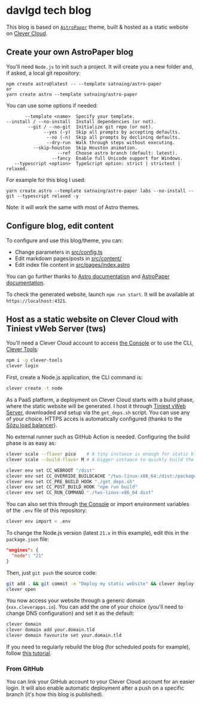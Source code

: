 # davlgd tech blog

This blog is based on [`AstroPaper`](https://github.com/satnaing/astro-paper) theme, built & hosted as a static website on [Clever Cloud](https://www.clever-cloud.com).

## Create your own AstroPaper blog

You'll need `Node.js` to init such a project. It will create you a new folder and, if asked, a local git repository:

```node
npm create astro@latest -- --template satnaing/astro-paper
or
yarn create astro --template satnaing/astro-paper
```

You can use some options if needed:

```
       --template <name>  Specify your template.
--install / --no-install  Install dependencies (or not).
        --git / --no-git  Initialize git repo (or not).
              --yes (-y)  Skip all prompts by accepting defaults.
               --no (-n)  Skip all prompts by declining defaults.
               --dry-run  Walk through steps without executing.
          --skip-houston  Skip Houston animation.
                   --ref  Choose astro branch (default: latest).
                 --fancy  Enable full Unicode support for Windows.
   --typescript <option>  TypeScript option: strict | strictest | relaxed.
```

For example for this blog I used:

```node
yarn create astro --template satnaing/astro-paper labs --no-install --git --typescript relaxed -y
```

Note: it will work the same with most of Astro themes.

## Configure blog, edit content

To configure and use this blog/theme, you can:

- Change parameters in [src/config.ts](src/config.ts)
- Edit markdown pages/posts in [src/content/](src/content/)
- Edit index file content in [src/pages/index.astro](src/pages/index.astro)

You can go further thanks to [Astro documentation](https://docs.astro.build/en/core-concepts/project-structure/) and [AstroPaper documentation](https://github.com/satnaing/astro-paper?tab=readme-ov-file#-documentation).

To check the generated website, launch `npm run start`. It will be available at `https://localhost:4321`.

## Host as a static website on Clever Cloud with Tiniest vWeb Server (tws)

You'll need a Clever Cloud account to access [the Console](https://console.clever-cloud.com) or to use the CLI, [Clever Tools](https://github.com/CleverCloud/clever-tools):

```bash
npm i -g clever-tools
clever login
```

First, create a Node.js application, the CLI command is:

```bash
clever create -t node
```

As a PaaS platform, a deployment on Clever Cloud starts with a build phase, where the static website will be generated. I host it through [Tiniest vWeb Server](https://github.com/davlgd/tws), downloaded and setup via the `get_deps.sh` script. You can use any of your choice. HTTPS acces is automatically configured (thanks to the [Sōzu load balancer](https://github.com/sozu-proxy/sozu)).

No external runner such as GitHub Action is needed. Configuring the build phase is as easy as:

```bash
clever scale --flavor pico    # A tiny instance is enough for static blog
clever scale --build-flavor M # A bigger instance to quickly build the website

clever env set CC_WEBROOT "/dist"
clever env set CC_OVERRIDE_BUILDCACHE "/tws-linux-x86_64:/dist:/package.json"
clever env set CC_PRE_BUILD_HOOK "./get_deps.sh"
clever env set CC_POST_BUILD_HOOK "npm run build"
clever env set CC_RUN_COMMAND "./tws-linux-x86_64 dist"
```

You can also set this through [the Console](https://console.clever-cloud.com) or import environment variables of the `.env` file of this repository:

```bash
clever env import < .env
```

To change the Node.js version (latest `21.x` in this example), edit this in the `package.json` file:

```json
"engines": {
  "node": "21"
}
```

Then, just `git push` the source code:

```bash
git add . && git commit -m "Deploy my static website" && clever deploy
clever open
```

You now access your website through a generic domain (`xxx.cleverapps.io`). You can add the one of your choice (you'll need to change DNS configuration) and set it as the default:

```bash
clever domain
clever domain add your.domain.tld
clever domain favourite set your.domain.tld
```

If you need to regularly rebuild the blog (for scheduled posts for example), follow [this tutorial](http://labs.davlgd.fr/posts/2024-01-schedule-posts-astropaper/).

### From GitHub

You can link your GitHub account to your Clever Cloud account for an easier login. It will also enable automatic deployment after a push on a specific branch (it's how this blog is published).
